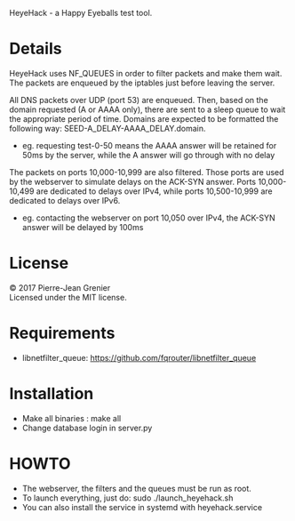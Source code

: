 HeyeHack - a Happy Eyeballs test tool.

Details
====
HeyeHack uses NF\_QUEUES in order to filter packets and make them wait. The packets are enqueued by the iptables just before leaving the server.

All DNS packets over UDP (port 53) are enqueued. Then, based on the domain requested (A or AAAA only), there are sent to a sleep queue to wait the appropriate period of time. Domains are expected to be formatted the following way: SEED-A\_DELAY-AAAA\_DELAY.domain.
* eg. requesting test-0-50 means the AAAA answer will be retained for 50ms by the server, while the A answer will go through with no delay

The packets on ports 10,000-10,999 are also filtered. Those ports are used by the webserver to simulate delays on the ACK-SYN answer. Ports 10,000-10,499 are dedicated to delays over IPv4, while ports 10,500-10,999 are dedicated to delays over IPv6.
* eg. contacting the webserver on port 10,050 over IPv4, the ACK-SYN answer will be delayed by 100ms

License
====
&copy; 2017 Pierre-Jean Grenier <br />
Licensed under the MIT license.

Requirements
=====
* libnetfilter\_queue: https://github.com/fqrouter/libnetfilter_queue

Installation
====
* Make all binaries : make all
* Change database login in server.py

HOWTO
=====
* The webserver, the filters and the queues must be run as root.
* To launch everything, just do: sudo ./launch\_heyehack.sh
* You can also install the service in systemd with heyehack.service
